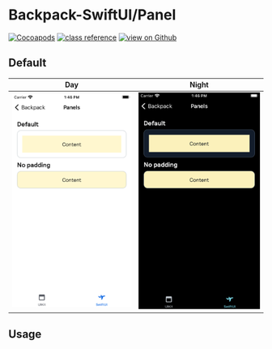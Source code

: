 #  Backpack-SwiftUI/Panel

[![Cocoapods](https://img.shields.io/cocoapods/v/Backpack-SwiftUI.svg?style=flat)](hhttps://cocoapods.org/pods/Backpack-SwiftUI)
[![class reference](https://img.shields.io/badge/Class%20reference-iOS-blue)](https://backpack.github.io/ios/versions/latest/swiftui/Structs/BPKPanel.html)
[![view on Github](https://img.shields.io/badge/Source%20code-GitHub-lightgrey)](https://github.com/Skyscanner/backpack-ios/tree/main/Backpack-SwiftUI/Panel)

## Default
| Day | Night |
| --- | --- |
| <img src="https://raw.githubusercontent.com/Skyscanner/backpack-ios/main/screenshots/iPhone-swiftui_panel___default_lm.png" alt="" width="375" /> |<img src="https://raw.githubusercontent.com/Skyscanner/backpack-ios/main/screenshots/iPhone-swiftui_panel___default_dm.png" alt="" width="375" /> |

## Usage

```swift
```